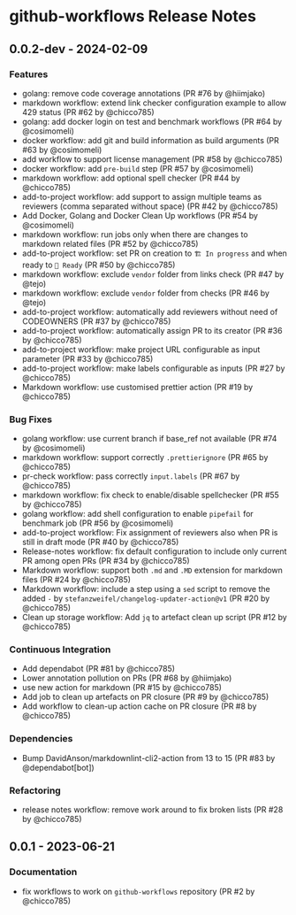 # github-workflows Release Notes

## 0.0.2-dev - 2024-02-09

### Features

- golang: remove code coverage annotations (PR #76 by @hiimjako)
- markdown workflow: extend link checker configuration example to allow 429
  status (PR #62 by @chicco785)
- golang: add docker login on test and benchmark workflows (PR #64 by
  @cosimomeli)
- docker workflow: add git and build information as build arguments (PR #63 by
  @cosimomeli)
- add workflow to support license management (PR #58 by @chicco785)
- docker workflow: add `pre-build` step (PR #57 by @cosimomeli)
- markdown workflow: add optional spell checker (PR #44 by @chicco785)
- add-to-project workflow: add support to assign multiple teams as reviewers
  (comma separated without space) (PR #42 by @chicco785)
- Add Docker, Golang and Docker Clean Up workflows (PR #54 by @cosimomeli)
- markdown workflow: run jobs only when there are changes to markdown related
  files (PR #52 by @chicco785)
- add-to-project workflow: set PR on creation to `🏗 In progress` and when ready
  to `🔖 Ready` (PR #50 by @chicco785)
- markdown workflow: exclude `vendor` folder from links check (PR #47 by @tejo)
- markdown workflow: exclude `vendor` folder from checks (PR #46 by @tejo)
- add-to-project workflow: automatically add reviewers without need of
  CODEOWNERS (PR #37 by @chicco785)
- add-to-project workflow: automatically assign PR to its creator (PR #36 by
  @chicco785)
- add-to-project workflow: make project URL configurable as input parameter (PR
  #33 by @chicco785)
- add-to-project workflow: make labels configurable as inputs (PR #27 by
  @chicco785)
- Markdown workflow: use customised prettier action (PR #19 by @chicco785)

### Bug Fixes

- golang workflow: use current branch if base_ref not available (PR #74 by
  @cosimomeli)
- markdown workflow: support correctly `.prettierignore` (PR #65 by @chicco785)
- pr-check workflow: pass correctly `input.labels` (PR #67 by @chicco785)
- markdown workflow: fix check to enable/disable spellchecker (PR #55 by
  @chicco785)
- golang workflow: add shell configuration to enable `pipefail` for benchmark
  job (PR #56 by @cosimomeli)
- add-to-project workflow: Fix assignment of reviewers also when PR is still in
  draft mode (PR #40 by @chicco785)
- Release-notes workflow: fix default configuration to include only current PR
  among open PRs (PR #34 by @chicco785)
- Markdown workflow: support both `.md` and `.MD` extension for markdown files
  (PR #24 by @chicco785)
- Markdown workflow: include a step using a `sed` script to remove the added `-`
  by `stefanzweifel/changelog-updater-action@v1` (PR #20 by @chicco785)
- Clean up storage workflow: Add `jq` to artefact clean up script (PR #12 by
  @chicco785)

### Continuous Integration

- Add dependabot (PR #81 by @chicco785)
- Lower annotation pollution on PRs (PR #68 by @hiimjako)
- use new action for markdown (PR #15 by @chicco785)
- Add job to clean up artefacts on PR closure (PR #9 by @chicco785)
- Add workflow to clean-up action cache on PR closure (PR #8 by @chicco785)

### Dependencies

- Bump DavidAnson/markdownlint-cli2-action from 13 to 15 (PR #83 by
  @dependabot[bot])

### Refactoring

- release notes workflow: remove work around to fix broken lists (PR #28 by
  @chicco785)

## 0.0.1 - 2023-06-21

### Documentation

- fix workflows to work on `github-workflows` repository (PR #2 by @chicco785)

